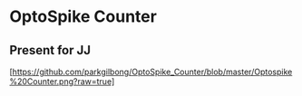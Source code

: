# OptoSpike Counter
## Present for JJ

[https://github.com/parkgilbong/OptoSpike_Counter/blob/master/Optospike%20Counter.png?raw=true]
